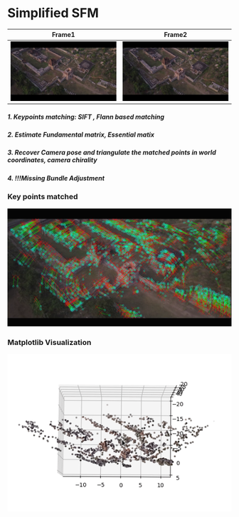 # Simplified SFM
| Frame1    | Frame2       |
| -------------- | -------------- |
![frame1](reconstruction/example_data/vlcsnap-2020-10-26-10h32m50s487.png) |   ![frame2](reconstruction/example_data/vlcsnap-2020-10-26-10h32m56s617.png)

##### 1. Keypoints matching: SIFT , Flann based matching

##### 2. Estimate Fundamental matrix, Essential matix

##### 3. Recover Camera pose and triangulate the matched points in world coordinates, camera chirality

##### 4. !!!Missing Bundle Adjustment

### Key points matched
![](reconstruction/example_data/keypointsmatched.png)

### Matplotlib Visualization
![](reconstruction/example_data/triangulation.gif)

